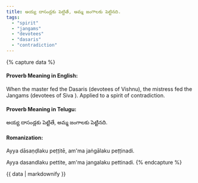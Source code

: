 ```yaml
---
title: అయ్య దాసండ్లకు పెట్టితే, అమ్మ జంగాలకు పెట్టినది.
tags:
  - "spirit"
  - "jangams"
  - "devotees"
  - "dasaris"
  - "contradiction"
---
```


{% capture data %}
#### Proverb Meaning in English:
When the master fed the Dasaris (devotees of Vishnu), the mistress fed the Jangams (devotees of Siva ).
Applied to a spirit of contradiction.

#### Proverb Meaning in Telugu:
అయ్య దాసండ్లకు పెట్టితే, అమ్మ జంగాలకు పెట్టినది.

#### Romanization:
Ayya dāsaṇḍlaku peṭṭitē, am'ma jaṅgālaku peṭṭinadi.

Ayya dasandlaku pettite, am'ma jangalaku pettinadi.
{% endcapture %}

{{ data | markdownify }}

